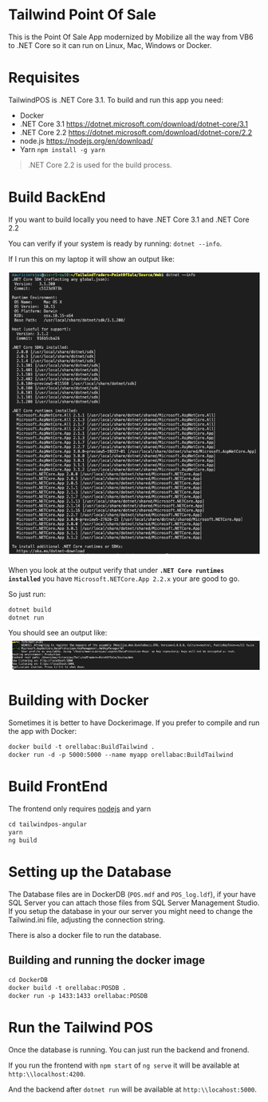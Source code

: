 # Tailwind Point Of Sale

This is the Point Of Sale App modernized by Mobilize all the way from VB6 to .NET Core so it can run on Linux, Mac, Windows or Docker.


# Requisites

TailwindPOS is .NET Core 3.1. To build and run this app you need:
* Docker 
* .NET Core 3.1 https://dotnet.microsoft.com/download/dotnet-core/3.1
* .NET Core 2.2 https://dotnet.microsoft.com/download/dotnet-core/2.2 
* node.js https://nodejs.org/en/download/
* Yarn `npm install -g yarn`


> .NET Core 2.2 is used for the build process.



# Build BackEnd 


If you want to build locally you need to have .NET Core 3.1 and .NET Core 2.2

You can verify if your system is ready by running: `dotnet --info`.

If I run this on my laptop it will show an output like:

![dotnet info](dotnetInfo.png)

When you look at the output verify that under **`.NET Core runtimes installed`** you have `Microsoft.NETCore.App 2.2.x` your are good to go.

So just run:
```
dotnet build
dotnet run
```

You should see an output like:
![dotnet info](dotnetrun.png)

# Building with Docker

Sometimes it is better to have Dockerimage. If you prefer to compile and run the app with Docker:

```
docker build -t orellabac:BuildTailwind .
docker run -d -p 5000:5000 --name myapp orellabac:BuildTailwind
```

# Build FrontEnd

The frontend only requires [nodejs](https://nodejs.org/en/download/) and yarn
```
cd tailwindpos-angular
yarn
ng build
```

# Setting up the Database

The Database files are in DockerDB (`POS.mdf` and `POS_log.ldf`), if your have SQL Server you can attach those files from SQL Server Management Studio.
If you setup the database in your our server you might need to change the Tailwind.ini file, adjusting the connection string.

There is also a docker file to run the database. 

## Building and running the docker image

```
cd DockerDB
docker build -t orellabac:POSDB .
docker run -p 1433:1433 orellabac:POSDB
```

# Run the Tailwind POS

Once the database is running. You can just run the backend and fronend.

If you run the frontend with `npm start` of `ng serve` it will be available at `http:\\localhost:4200`. 

And the backend after `dotnet run` will be available at `http:\\locahost:5000`.